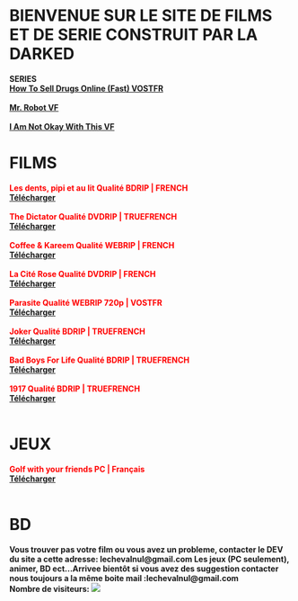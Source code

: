 <head>
<title>DARK DOWNLOAD</title>
<link rel="shortcut icon" href="https://psyquoquackpack.github.io/favicon.ico">
</head>
<body>
<h1>BIENVENUE SUR LE SITE DE FILMS ET DE SERIE CONSTRUIT PAR LA DARKED</h1>
<b>SERIES</b>
<br><b><a rel="external nofollow" target="_blank" href="https://free-to.github.io/sell">How To Sell Drugs Online (Fast) VOSTFR</a></b><br>
  <br>
<b><a rel="external nofollow" target="_blank" href="https://free-to.github.io/mr_robot">Mr. Robot VF</a></b><br>
<br>
<b><a rel="external nofollow" target="_blank" href="https://free-to.github.io/not_okay">I Am Not Okay With This VF</a></b><br>
<h1>FILMS</h1>
<b><div style="font-weight:bold;color:#ff0000">Les dents, pipi et au lit Qualité BDRIP | FRENCH</div></b>
<b><a rel="external nofollow" target="_blank" href=" https://1fichier.com/?um6atkryw2slm5zexr1h&af=1798861 ">Télécharger<b></a><br>
<br/>
<b><div style="font-weight:bold;color:#ff0000">The Dictator Qualité DVDRIP | TRUEFRENCH</div></b>
<b><a rel="external nofollow" target="_blank" href="https://1fichier.com/?3u8yz9imhjmg0q33jjrk&af=3108529">Télécharger<b></a></b><br>
<br/>
<b><div style="font-weight:bold;color:#ff0000">Coffee & Kareem Qualité WEBRIP | FRENCH</div></b>
<b><a rel="external nofollow" target="_blank" href="https://1fichier.com/?djymieao90tv1h8a1wdx&af=3108529">Télécharger</a></b><br>
<br/>
<b><div style="font-weight:bold;color:#ff0000">La Cité Rose Qualité DVDRIP | FRENCH</div></b>
<b><a rel="external nofollow" target="_blank" href="https://1fichier.com/?skj5xnmobni8owilvxu8&af=3108529">Télécharger</a></b><br>
<br/>
<b><div style="font-weight:bold;color:#ff0000">Parasite Qualité WEBRIP 720p | VOSTFR</div></b>
<b><a rel="external nofollow" target="_blank" href="https://1fichier.com/?ltr28ap0gmgfjntmj7wv&af=3108529">Télécharger</a></b><br>
<br/>
<b><div style="font-weight:bold;color:#ff0000">Joker Qualité BDRIP | TRUEFRENCH</div></b>
<b><a rel="external nofollow" target="_blank" href="https://1fichier.com/?yvkj0gvv0vlhn6xo883o&af=3108529">Télécharger</a></b><br>
<br/>
<b><div style="font-weight:bold;color:#ff0000">Bad Boys For Life Qualité BDRIP | TRUEFRENCH</div></b>
<b><a rel="external nofollow" target="_blank" href="https://1fichier.com/?zoz2knsdl83bq35jvhxg&af=3108529">Télécharger</a></b><br>
<br/>
<b><div style="font-weight:bold;color:#ff0000">1917 Qualité BDRIP | TRUEFRENCH</div></b>
<b><a rel="external nofollow" target="_blank" href="https://1fichier.com/?efk72kyhve3zjcqw04bu&af=3098520">Télécharger</a></b><br>
<br/>
<h1>JEUX</h1>
<b><div style="font-weight:bold;color:#ff0000">Golf with your friends PC | Français
</div></b>
<b><a rel="external nofollow" target="_blank" href=" https://1fichier.com/?ibztncouci9d2bi1sll5&af=105612 ">Télécharger</a></b><br>
<br/>
<h1>BD</h1>
<b>Vous trouver pas votre film ou vous avez un probleme, contacter le DEV du site a cette adresse: lechevalnul@gmail.com</b>
<b>Les jeux (PC seulement), animer, BD ect...Arrivee bientôt si vous avez des suggestion contacter nous toujours a la même boite mail :lechevalnul@gmail.com</b>
<br>
<b>Nombre de visiteurs: </b>
<img src="http://www.mon-compteur.fr/html_c01genv2-226337-1" border="0" />
